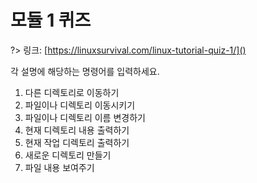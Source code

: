 # 모듈 1 퀴즈

?> 링크: [https://linuxsurvival.com/linux-tutorial-quiz-1/]()

각 설명에 해당하는 명령어를 입력하세요.

1. 다른 디렉토리로 이동하기
2. 파일이나 디렉토리 이동시키기
3. 파일이나 디렉토리 이름 변경하기
4. 현재 디렉토리 내용 출력하기
5. 현재 작업 디렉토리 출력하기
6. 새로운 디렉토리 만들기
7. 파일 내용 보여주기
